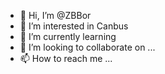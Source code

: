 - 👋 Hi, I’m @ZBBor
- 👀 I’m interested in Canbus
- 🌱 I’m currently learning 
- 💞️ I’m looking to collaborate on ...
- 📫 How to reach me ...

<!---
ZBBor/ZBBor is a ✨ special ✨ repository because its `README.md` (this file) appears on your GitHub profile.
You can click the Preview link to take a look at your changes.
--->
